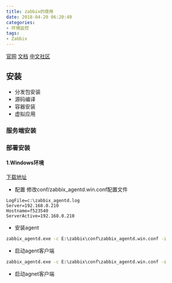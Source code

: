 ```yaml
---
title: zabbix的使用
date: 2018-04-20 06:20:49
categories:
- 环境监控
tags:
- Zabbix
---
```


[官网][1]
[文档][2]
[中文社区][3]

## 安装
- 分发包安装
- 源码编译
- 容器安装
- 虚拟应用

### 服务端安装

### 部署安装

#### 1.Windows环境
[下载地址](https://www.zabbix.com/downloads/3.4.6/zabbix_agents_3.4.6.win.zip)

- 配置
修改conf/zabbix_agentd.win.conf配置文件
```log
LogFile=c:\zabbix_agentd.log
Server=192.168.0.210
Hostname=f523540
ServerActive=192.168.0.210
```

- 安装agent
```cmd
zabbix_agentd.exe -c E:\zabbix\conf\zabbix_agentd.win.conf -i
```

- 启动agent客户端
```cmd
zabbix_agentd.exe -c E:\zabbix\conf\zabbix_agentd.win.conf -s
```

- 启动agnet客户端

[1]:https://www.zabbix.com/
[2]:https://www.zabbix.com/documentation/3.4/zh/manual
[3]:http://www.zabbix.org.cn/